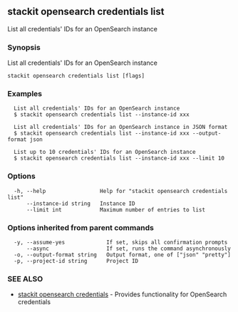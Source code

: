 ## stackit opensearch credentials list

List all credentials' IDs for an OpenSearch instance

### Synopsis

List all credentials' IDs for an OpenSearch instance

```
stackit opensearch credentials list [flags]
```

### Examples

```
  List all credentials' IDs for an OpenSearch instance
  $ stackit opensearch credentials list --instance-id xxx

  List all credentials' IDs for an OpenSearch instance in JSON format
  $ stackit opensearch credentials list --instance-id xxx --output-format json

  List up to 10 credentials' IDs for an OpenSearch instance
  $ stackit opensearch credentials list --instance-id xxx --limit 10
```

### Options

```
  -h, --help                 Help for "stackit opensearch credentials list"
      --instance-id string   Instance ID
      --limit int            Maximum number of entries to list
```

### Options inherited from parent commands

```
  -y, --assume-yes             If set, skips all confirmation prompts
      --async                  If set, runs the command asynchronously
  -o, --output-format string   Output format, one of ["json" "pretty"]
  -p, --project-id string      Project ID
```

### SEE ALSO

* [stackit opensearch credentials](./stackit_opensearch_credentials.md)	 - Provides functionality for OpenSearch credentials

